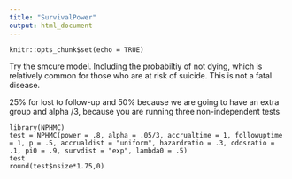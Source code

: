 ```yaml
---
title: "SurvivalPower"
output: html_document
---
```


```{r setup, include=FALSE}
knitr::opts_chunk$set(echo = TRUE)
```
Try the smcure model.  Including the probabiltiy of not dying, which is relatively common for those who are at risk of suicide.  This is not a fatal disease.  

25% for lost to follow-up and 50% because we are going to have an extra group and alpha /3, because you are running three non-independent tests
```{r}
library(NPHMC)
test = NPHMC(power = .8, alpha = .05/3, accrualtime = 1, followuptime = 1, p = .5, accrualdist = "uniform", hazardratio = .3, oddsratio = .1, pi0 = .9, survdist = "exp", lambda0 = .5)
test
round(test$nsize*1.75,0)
```

